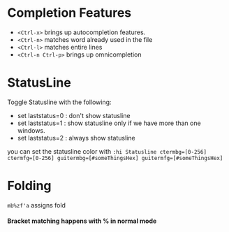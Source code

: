 # Completion Features

- `<Ctrl-x>` brings up autocompletion features.
- `<Ctrl-n>` matches word already used in the file
- `<Ctrl-l>` matches entire lines
- `<Ctrl-n Ctrl-p>` brings up omnicompletion

# StatusLine

Toggle Statusline with the following:

- set laststatus=0 : don't show statusline
- set laststatus=1 : show statusline only if we have more than one windows.
- set laststatus=2 : always show statusline

you can set the statusline color with `:hi Statusline ctermbg=[0-256] ctermfg=[0-256] guitermbg=[#someThingsHex] guitermfg=[#someThingsHex]`

# Folding

`mb%zf'a` assigns fold

#### Bracket matching happens with % in normal mode

